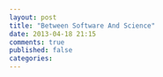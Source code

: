 ```yaml
---
layout: post
title: "Between Software And Science"
date: 2013-04-18 21:15
comments: true
published: false
categories: 
---
```

